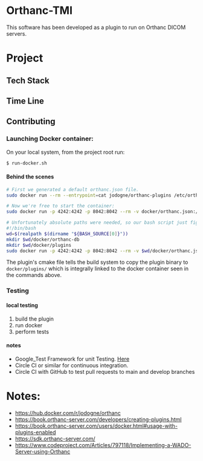 # Orthanc-TMI

This software has been developed as a plugin to run on Orthanc DICOM servers.

# Project

## Tech Stack

## Time Line

## Contributing

### Launching Docker container:

On your local system, from the project root run:
```bash
$ run-docker.sh
```

#### Behind the scenes
```bash
# First we generated a default orthanc.json file.
sudo docker run --rm --entrypoint=cat jodogne/orthanc-plugins /etc/orthanc/orthanc.json > docker/orthanc.json

# Now we're free to start the container:
sudo docker run -p 4242:4242 -p 8042:8042 --rm -v docker/orthanc.json:/etc/orthanc/orthanc.json:ro -v docker/orthanc-db/:/var/lib/orthanc/db/ -v docker/plugins:/usr/share/orthanc/plugins jodogne/orthanc-plugins

# Unfortunately absolute paths were needed, so our bash script just figures that out for us.
#!/bin/bash
wd=$(realpath $(dirname "${BASH_SOURCE[0]}"))
mkdir $wd/docker/orthanc-db
mkdir $wd/docker/plugins
sudo docker run -p 4242:4242 -p 8042:8042 --rm -v $wd/docker/orthanc.json:/etc/orthanc/orthanc.json:ro -v $wd/docker/orthanc-db/:/var/lib/orthanc/db/ -v $wd/docker/plugins:/usr/share/orthanc/plugins jodogne/orthanc-plugins
```
The plugin's cmake file tells the build system to copy the plugin binary to `docker/plugins/` which is integrally linked to the docker container seen in the commands above.

### Testing
#### local testing
1. build the plugin
2. run docker
3. perform tests
#### notes
  - Google_Test Framework for unit Testing. [Here](https://github.com/google/googletest.git)
  - Circle CI or similar for continuous integration.
  - Circle CI with GitHub to test  pull requests to main and develop branches

# Notes:
- https://hub.docker.com/r/jodogne/orthanc
- https://book.orthanc-server.com/developers/creating-plugins.html
- https://book.orthanc-server.com/users/docker.html#usage-with-plugins-enabled
- https://sdk.orthanc-server.com/
- https://www.codeproject.com/Articles/797118/Implementing-a-WADO-Server-using-Orthanc